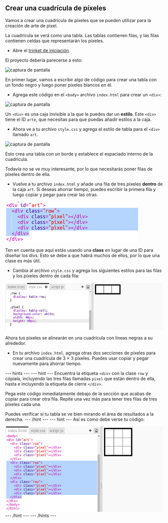 ## Crear una cuadrícula de píxeles

Vamos a crear una cuadrícula de píxeles que se pueden utilizar para la creación de arte de pixel.

La cuadrícula se verá como una tabla. Las tablas contienen filas, y las filas contienen celdas que representarán los píxeles.

+ Abre el [trinket de iniciación](http://jumpto.cc/web-pixel).

El proyecto debería parecerse a esto:

![captura de pantalla](images/pixel-starter.png)

En primer lugar, vamos a escribir algo de código para crear una tabla con un fondo negro y luego poner píxeles blancos en él.

+ Agrega este código en el `<body>` archivo `index.html` para crear un `<div>`:

![captura de pantalla](images/pixel-art-art.png)

Un `<div>` es una caja invisible a la que le puedes dar un **estilo**. Este `<div>` tiene el ID `arte`, que necesitas para que puedas añadir estilos a la caja.

+ Ahora ve a tu archivo `style.css` y agrega el estilo de tabla para el `<div>` llamado `art`.

![captura de pantalla](images/pixel-art-style.png)

Esto crea una tabla con un borde y establece el espaciado interno de la cuadrícula.

Todavía no se ve muy interesante, por lo que necesitarás poner filas de píxeles dentro de ella.

+ Vuelve a tu archivo `index.html` y añade una fila de tres píxeles **dentro** de la caja `art`. Si deseas ahorrar tiempo, puedes escribir la primera fila y luego copiar y pegar para crear las otras.

![captura de pantalla](images/pixel-art-row.png)

Ten en cuenta que aquí estás usando una **class** en lugar de una ID para diseñar los divs. Esto se debe a que habrá muchos de ellos, por lo que una clase es más útil.

+ Cambia al archivo `style.css` y agrega los siguientes estilos para las filas y los píxeles dentro de cada fila:

![captura de pantalla](images/pixel-art-row-style.png)

Ahora tus píxeles se alinearán en una cuadrícula con líneas negras a su alrededor.

+ En tu archivo `index.html`, agrega otras dos secciones de píxeles para crear una cuadrícula de 3 × 3 píxeles. Puedes usar copiar y pegar nuevamente para ahorrar tiempo.

--- hints ---
 --- hint --- Encuentra la etiqueta `<div>` con la clase `row` y cópiala, incluyendo las tres filas llamadas `pixel` que están dentro de ella, hasta e incluyendo la etiqueta de cierre `</div>`.

Pega este código inmediatamente debajo de la sección que acabas de copiar para crear otra fila. Repite una vez más para tener tres filas de tres píxeles cada una.

Puedes verificar si tu tabla se ve bien mirando el área de resultados a la derecha. --- /hint --- --- hint --- Así es como debe verse tu código:

![captura de pantalla](images/pixel-art-grid-3.png)
--- /hint ---
--- /hints ---